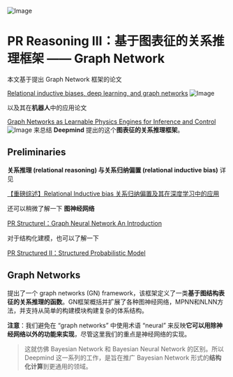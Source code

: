 ![Image](https://pic4.zhimg.com/80/v2-9c258943ac73f612b17471fea328608b.jpg)

# PR Reasoning Ⅲ：基于图表征的关系推理框架 —— Graph Network

本文基于提出 Graph Network 框架的论文

[Relational inductive biases, deep learning, and graph networks](https://arxiv.org/pdf/1806.01261.pdf)
![Image](https://pic4.zhimg.com/80/v2-9f8fb14bb733c76705c794e1e079b254.png)

以及其在**机器人**中的应用论文

[Graph Networks as Learnable Physics Engines for Inference and Control]()
![Image](https://pic4.zhimg.com/80/v2-865d0b5b8108cfc3fe8da3e05defe578.png)
来总结 **Deepmind** 提出的这个**图表征的关系推理框架**。


## Preliminaries
**关系推理 (relational reasoning) 与关系归纳偏置 (relational inductive bias)** 详见

[【重磅综述】Relational Inductive bias 关系归纳偏置及其在深度学习中的应用]( 'card')

还可以稍微了解一下 **图神经网络**

[PR StructureⅠ：Graph Neural Network An Introduction](https://zhuanlan.zhihu.com/p/158984343 'card') 

对于结构化建模，也可以了解一下

[PR Structured Ⅱ：Structured Probabilistic Model](https://zhuanlan.zhihu.com/p/161703636 'card')

## Graph Networks
提出了一个 graph networks (GN) framework，该框架定义了一类**基于图结构表征的关系推理的函数**。GN框架概括并扩展了各种图神经网络，MPNN和NLNN方法，并支持从简单的构建模块构建复杂的体系结构。

**注意**：我们避免在 “graph networks” 中使用术语 “neural” 来反映**它可以用除神经网络以外的功能来实现**，尽管这里我们的重点是神经网络的实现。

> 这就仿佛 Bayesian Network 和 Bayesian Neural Network 的区别。所以 Deepmind 这一系列的工作，是旨在推广 Bayesian Network 形式的**结构化计算**到更通用的领域。

